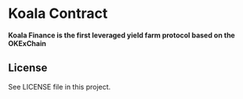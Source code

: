 # Koala Contract

**Koala Finance is the first leveraged yield farm protocol based on the OKExChain**

## License

See LICENSE file in this project.

